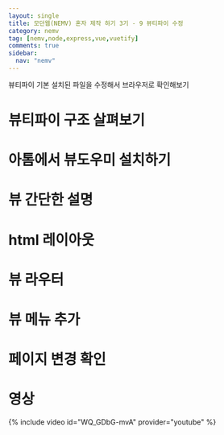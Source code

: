 ```yaml
---
layout: single
title: 모던웹(NEMV) 혼자 제작 하기 3기 - 9 뷰티파이 수정
category: nemv
tag: [nemv,node,express,vue,vuetify]
comments: true
sidebar:
  nav: "nemv"
---
```


뷰티파이 기본 설치된 파일을 수정해서 브라우저로 확인해보기

# 뷰티파이 구조 살펴보기

# 아톰에서 뷰도우미 설치하기

# 뷰 간단한 설명

# html 레이아웃

# 뷰 라우터

# 뷰 메뉴 추가

# 페이지 변경 확인

# 영상

{% include video id="WQ_GDbG-mvA" provider="youtube" %}   

 